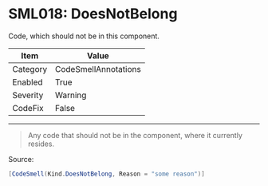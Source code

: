 # SML018: DoesNotBelong

Code, which should not be in this component.

|Item|Value|
|-|-|
|Category|CodeSmellAnnotations|
|Enabled|True|
|Severity|Warning|
|CodeFix|False|
---

> Any code that should not be in the component, where it currently resides.


Source:
```cs
[CodeSmell(Kind.DoesNotBelong, Reason = "some reason")]
```